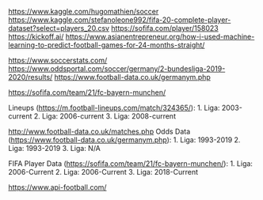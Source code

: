 https://www.kaggle.com/hugomathien/soccer
https://www.kaggle.com/stefanoleone992/fifa-20-complete-player-dataset?select=players_20.csv
https://sofifa.com/player/158023
https://kickoff.ai/
https://www.asianentrepreneur.org/how-i-used-machine-learning-to-predict-football-games-for-24-months-straight/


https://www.soccerstats.com/
https://www.oddsportal.com/soccer/germany/2-bundesliga-2019-2020/results/
https://www.football-data.co.uk/germanym.php

https://sofifa.com/team/21/fc-bayern-munchen/


Lineups (https://m.football-lineups.com/match/324365/):
    1. Liga: 2003-current
    2. Liga: 2006-current
    3. Liga: 2008-current
    
http://www.football-data.co.uk/matches.php
Odds Data (https://www.football-data.co.uk/germanym.php):
    1. Liga: 1993-2019
    2. Liga: 1993-2019
    3. Liga: N/A

FIFA Player Data (https://sofifa.com/team/21/fc-bayern-munchen/):
    1. Liga: 2006-Current
    2. Liga: 2006-Current
    3. Liga: 2018-Current
    
    
https://www.api-football.com/